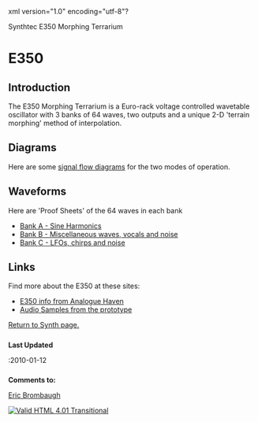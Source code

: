 xml version="1.0" encoding="utf-8"?



Synthtec E350 Morphing Terrarium



# E350


## Introduction


The E350 Morphing Terrarium is a Euro-rack voltage controlled wavetable oscillator
with 3 banks of 64 waves, two outputs and a unique 2-D 'terrain morphing' method
of interpolation.

## Diagrams


Here are some [signal flow diagrams](E350_diag.pdf) for the two modes of operation.

## Waveforms


Here are 'Proof Sheets' of the 64 waves in each bank
* [Bank A - Sine Harmonics](banka.pdf)
* [Bank B - Miscellaneous waves, vocals and noise](bankb.pdf)
* [Bank C - LFOs, chirps and noise](bankc.pdf)


## Links


Find more about the E350 at these sites:
* [E350 info from Analogue Haven](http://www.analoguehaven.com/synthesistechnology/e350/)
* [Audio Samples from the prototype](http://www.synthtech.com/demo/e350)


[Return to Synth page.](../index.html)
##### 
**Last Updated**


:2010-01-12
##### 
**Comments to:**


[Eric Brombaugh](mailto:ebrombaugh1@cox.net)

[![Valid HTML 4.01 Transitional](http://www.w3.org/Icons/valid-html401)](http://validator.w3.org/check?uri=referer)







